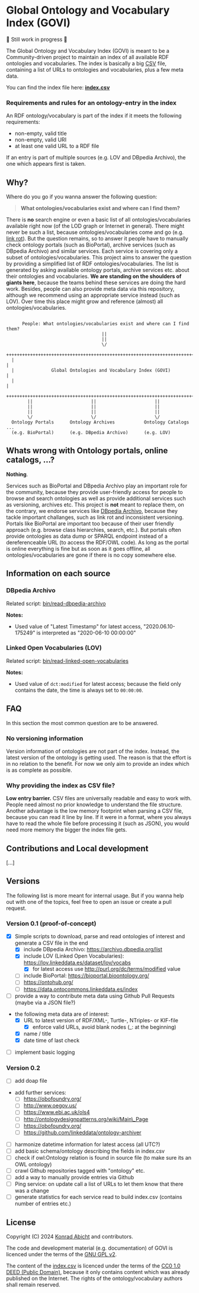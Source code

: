 # Global Ontology and Vocabulary Index (GOVI)

:construction: Still work in progress 🚧

The Global Ontology and Vocabulary Index (GOVI) is meant to be a Community-driven project to maintain an index of all available RDF ontologies and vocabularies.
The index is basically a big [CSV](https://en.wikipedia.org/wiki/Comma-separated_values) file, containing a list of URLs to ontologies and vocabularies, plus a few meta data.

You can find the index file here: [**index.csv**](./index.csv)

### Requirements and rules for an ontology-entry in the index

An RDF ontology/vocabulary is part of the index if it meets the following requirements:
* non-empty, valid title
* non-empty, valid URI
* at least one valid URL to a RDF file

If an entry is part of multiple sources (e.g. LOV and DBpedia Archivo), the one which appears first is taken.

## Why?

Where do you go if you wanna answer the following question:

> **What ontologies/vocabularies exist and where can I find them?**

There is **no** search engine or even a basic list of all ontologies/vocabularies available right now (of the LOD graph or Internet in general).
There might never be such a list, because ontologies/vocabularies come and go (e.g. [link rot](https://en.wikipedia.org/wiki/Link_rot)).
But the question remains, so to answer it people have to manually check ontology portals (such as BioPortal), archive services (such as DBpedia Archivo) and similar services.
Each service is covering only a subset of ontologies/vocabularies.
This project aims to answer the question by providing a simplified list of RDF ontologies/vocabularies.
The list is generated by asking available ontology portals, archive services etc. about their ontologies and vocabularies.
**We are standing on the shoulders of giants here**, because the teams behind these services are doing the hard work.
Besides, people can also provide meta data via this repository, although we recommend using an appropriate service instead (such as LOV).
Over time this place might grow and reference (almost) all ontologies/vocabularies.

```

      People: What ontologies/vocabularies exist and where can I find them?
                                    ||
                                    ||
                                    \/
  ++++++++++++++++++++++++++++++++++++++++++++++++++++++++++++++++++++++++++++++|
  |                                                                             |
  |              Global Ontologies and Vocabulary Index (GOVI)                  |
  |                                                                             |
  ++++++++++++++++++++++++++++++++++++++++++++++++++++++++++++++++++++++++++++++|
        ||                      ||                      ||
        ||                      ||                      ||
        ||                      ||                      ||
        \/                      \/                      \/
  Ontology Portals      Ontology Archives           Ontology Catalogs       ...
  (e.g. BioPortal)      (e.g. DBpedia Archivo)      (e.g. LOV)

```

## Whats wrong with Ontology portals, online catalogs, ...?

**Nothing**.

Services such as BioPortal and DBpedia Archivo play an important role for the community, because they provide user-friendly access for people to browse and search ontologies as well as provide additional services such as versioning, archives etc.
This project is **not** meant to replace them, on the contrary, we endorse services like [DBpedia Archivo](https://archivo.dbpedia.org/), because they tackle important challanges, such as link rot and inconsistent versioning.
Portals like BioPortal are important too because of their user friendly approach (e.g. browse class hierarchies, search, etc.).
But portals often provide ontologies as data dump or SPARQL endpoint instead of a dereferenceable URL (to access the RDF/OWL code).
As long as the portal is online everything is fine but as soon as it goes offline, all ontologies/vocabularies are gone if there is no copy somewhere else.

## Information on each source

### DBpedia Archivo

Related script: [bin/read-dbpedia-archivo](bin/read-dbpedia-archivo)

**Notes:**
* Used value of "Latest Timestamp" for latest access, "2020.06.10-175249" is interpreted as "2020-06-10 00:00:00"

### Linked Open Vocabularies (LOV)

Related script: [bin/read-linked-open-vocabularies](bin/read-linked-open-vocabularies)

**Notes:**
* Used value of `dct:modified` for latest access; because the field only contains the date, the time is always set to `00:00:00`.

## FAQ

In this section the most common question are to be answered.

### No versioning information

Version information of ontologies are not part of the index.
Instead, the latest version of the ontology is getting used.
The reason is that the effort is in no relation to the benefit.
For now we only aim to provide an index which is as complete as possible.

### Why providing the index as CSV file?

**Low entry barrier.**
CSV files are universally readable and easy to work with.
People need almost no prior knowledge to understand the file structure.
Another advantage is the low memory footprint when parsing a CSV file, because you can read it line by line.
If it were in a format, where you always have to read the whole file before processing it (such as JSON), you would need more memory the bigger the index file gets.

## Contributions and Local development

[...]

## Versions

The following list is more meant for internal usage.
But if you wanna help out with one of the topics, feel free to open an issue or create a pull request.

### Version 0.1 (proof-of-concept)

* [x] Simple scripts to download, parse and read ontologies of interest and generate a CSV file in the end
  * [x] include DBpedia Archivo: https://archivo.dbpedia.org/list
  * [x] include LOV (Linked Open Vocabularies): https://lov.linkeddata.es/dataset/lov/vocabs
    * [x] for latest access use http://purl.org/dc/terms/modified value
  * [ ] include BioPortal: https://bioportal.bioontology.org/
  * [ ] https://ontohub.org/
  * [ ] https://data.ontocommons.linkeddata.es/index
* [ ] provide a way to contribute meta data using Github Pull Requests (maybe via a JSON file?)
* the following meta data are of interest:
  * [x] URL to latest version of RDF/XML-, Turtle-, NTriples- or KIF-file
    * [x] enforce valid URLs, avoid blank nodes (_: at the beginning)
  * [x] name / title
  * [x] date time of last check
* [ ] implement basic logging

### Version 0.2

* [ ] add doap file
* add further services:
  * [ ] https://obofoundry.org/
  * [ ] http://www.oegov.us/
  * [ ] https://www.ebi.ac.uk/ols4
  * [ ] http://ontologydesignpatterns.org/wiki/Main\_Page
  * [ ] https://obofoundry.org/
  * [ ] https://github.com/linkeddata/ontology-archiver
* [ ] harmonize datetime information for latest access (all UTC?)
* [ ] add basic schema/ontology describing the fields in index.csv
* [ ] check if owl:Ontology relation is found in source file (to make sure its an OWL ontology)
* [ ] crawl Github repositories tagged with "ontology" etc.
* [ ] add a way to manually provide entries via Github
* [ ] Ping service: on update call a list of URLs to let them know that there was a change
* [ ] generate statistics for each service read to build index.csv (contains number of entries etc.)

## License

Copyright (C) 2024 [Konrad Abicht](https://inspirito.de) and contributors.

The code and development material (e.g. documentation) of GOVI is licenced under the terms of the [GNU GPL v2](./LICENSE).

The content of the [index.csv](./index.csv) is licenced under the terms of the [CC0 1.0 DEED (Public Domain)](https://creativecommons.org/publicdomain/zero/1.0/), because it only contains content which was already published on the Internet.
The rights of the ontology/vocabulary authors shall remain reserved.
